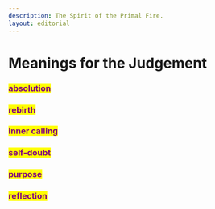 ```yaml
---
description: The Spirit of the Primal Fire.
layout: editorial
---
```


# Meanings for the Judgement

### <mark style="color:purple;">absolution</mark>&#x20;

### <mark style="color:purple;">rebirth</mark>&#x20;

### <mark style="color:purple;">inner calling</mark>&#x20;

### <mark style="color:purple;">self-doubt</mark>&#x20;

### <mark style="color:purple;">purpose</mark>&#x20;

### <mark style="color:purple;">reflection</mark>

